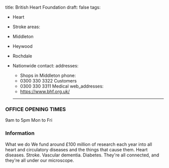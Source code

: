 
title: British Heart Foundation
draft: false
tags:
- Heart
- Stroke
areas:
- Middleton
- Heywood
- Rochdale
- Nationwide
contact:
  addresses:
  - Shops in Middleton
  phone:
  - 0300 330 3322 Customers
  - 0300 330 3311 Medical
  web_addresses:
  - https://www.bhf.org.uk/

  ---

### OFFICE OPENING TIMES   
9am to 5pm Mon to Fri   


### Information     
What we do
We fund around £100 million of research each year into all heart and circulatory diseases and the things that cause them. Heart diseases. Stroke. Vascular dementia. Diabetes. They're all connected, and they're all under our microscope.
